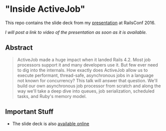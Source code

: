 # "Inside ActiveJob"

This repo contains the slide deck from my [presentation](http://railsconf.com/program#prop_2002) at RailsConf 2016.

*I will post a link to video of the presentation as soon as it is available.*

## Abstract

> ActiveJob made a huge impact when it landed Rails 4.2. Most job processors support it and many developers use it. But few ever need to dig into the internals. How exactly does ActiveJob allow us to execute performant, thread-safe, asynchronous jobs in a language not known for concurrency? This talk will answer that question. We'll build our own asynchronous job processor from scratch and along the way we'll take a deep dive into queues, job serialization, scheduled tasks, and Ruby's memory model.

## Important Stuff

* The slide deck is also [available online](http://www.slideshare.net/JerryDAntonio/inside-activejob-railsconf-2016)
